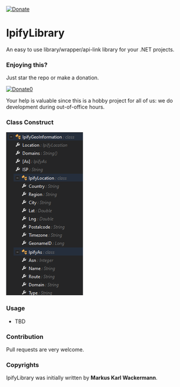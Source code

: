 [![Donate](https://img.shields.io/badge/Donate-PayPal-green.svg)](https://www.paypal.com/cgi-bin/webscr?cmd=_s-xclick&hosted_button_id=35WE5NU48AUMA&source=url)

IpifyLibrary
============
An easy to use library/wrapper/api-link library for your .NET projects.

### Enjoying this?
Just star the repo or make a donation.

[![Donate0](https://img.shields.io/badge/Donate-PayPal-green.svg)](https://www.paypal.com/cgi-bin/webscr?cmd=_s-xclick&hosted_button_id=35WE5NU48AUMA&source=url)

Your help is valuable since this is a hobby project for all of us: we do development during out-of-office hours.

### Class Construct

![](/Screenshots/GeoInformationClass.png)

### Usage
* TBD

### Contribution
Pull requests are very welcome.

### Copyrights
IpifyLibrary was initially written by **Markus Karl Wackermann**.
